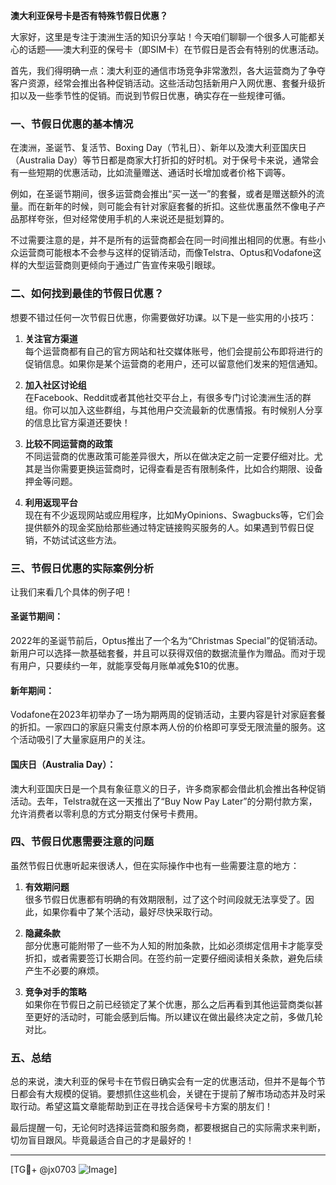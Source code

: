 **澳大利亚保号卡是否有特殊节假日优惠？**

大家好，这里是专注于澳洲生活的知识分享站！今天咱们聊聊一个很多人可能都关心的话题——澳大利亚的保号卡（即SIM卡）在节假日是否会有特别的优惠活动。

首先，我们得明确一点：澳大利亚的通信市场竞争非常激烈，各大运营商为了争夺客户资源，经常会推出各种促销活动。这些活动包括新用户入网优惠、套餐升级折扣以及一些季节性的促销。而说到节假日优惠，确实存在一些规律可循。

### 一、节假日优惠的基本情况

在澳洲，圣诞节、复活节、Boxing Day（节礼日）、新年以及澳大利亚国庆日（Australia Day）等节日都是商家大打折扣的好时机。对于保号卡来说，通常会有一些短期的优惠活动，比如流量赠送、通话时长增加或者价格下调等。

例如，在圣诞节期间，很多运营商会推出“买一送一”的套餐，或者是赠送额外的流量。而在新年的时候，则可能会有针对家庭套餐的折扣。这些优惠虽然不像电子产品那样夸张，但对经常使用手机的人来说还是挺划算的。

不过需要注意的是，并不是所有的运营商都会在同一时间推出相同的优惠。有些小众运营商可能根本不会参与这样的促销活动，而像Telstra、Optus和Vodafone这样的大型运营商则更倾向于通过广告宣传来吸引眼球。

### 二、如何找到最佳的节假日优惠？

想要不错过任何一次节假日优惠，你需要做好功课。以下是一些实用的小技巧：

1. **关注官方渠道**  
   每个运营商都有自己的官方网站和社交媒体账号，他们会提前公布即将进行的促销信息。如果你是某个运营商的老用户，还可以留意他们发来的短信通知。

2. **加入社区讨论组**  
   在Facebook、Reddit或者其他社交平台上，有很多专门讨论澳洲生活的群组。你可以加入这些群组，与其他用户交流最新的优惠情报。有时候别人分享的信息比官方渠道还要快！

3. **比较不同运营商的政策**  
   不同运营商的优惠政策可能差异很大，所以在做决定之前一定要仔细对比。尤其是当你需要更换运营商时，记得查看是否有限制条件，比如合约期限、设备押金等问题。

4. **利用返现平台**  
   现在有不少返现网站或应用程序，比如MyOpinions、Swagbucks等，它们会提供额外的现金奖励给那些通过特定链接购买服务的人。如果遇到节假日促销，不妨试试这些方法。

### 三、节假日优惠的实际案例分析

让我们来看几个具体的例子吧！

#### 圣诞节期间：
2022年的圣诞节前后，Optus推出了一个名为“Christmas Special”的促销活动。新用户可以选择一款基础套餐，并且可以获得双倍的数据流量作为赠品。而对于现有用户，只要续约一年，就能享受每月账单减免$10的优惠。

#### 新年期间：
Vodafone在2023年初举办了一场为期两周的促销活动，主要内容是针对家庭套餐的折扣。一家四口的家庭只需支付原本两人份的价格即可享受无限流量的服务。这个活动吸引了大量家庭用户的关注。

#### 国庆日（Australia Day）：
澳大利亚国庆日是一个具有象征意义的日子，许多商家都会借此机会推出各种促销活动。去年，Telstra就在这一天推出了“Buy Now Pay Later”的分期付款方案，允许消费者以零利息的方式分期支付保号卡费用。

### 四、节假日优惠需要注意的问题

虽然节假日优惠听起来很诱人，但在实际操作中也有一些需要注意的地方：

1. **有效期问题**  
   很多节假日优惠都有明确的有效期限制，过了这个时间段就无法享受了。因此，如果你看中了某个活动，最好尽快采取行动。

2. **隐藏条款**  
   部分优惠可能附带了一些不为人知的附加条款，比如必须绑定信用卡才能享受折扣，或者需要签订长期合同。在签约前一定要仔细阅读相关条款，避免后续产生不必要的麻烦。

3. **竞争对手的策略**  
   如果你在节假日之前已经锁定了某个优惠，那么之后再看到其他运营商类似甚至更好的活动时，可能会感到后悔。所以建议在做出最终决定之前，多做几轮对比。

### 五、总结

总的来说，澳大利亚的保号卡在节假日确实会有一定的优惠活动，但并不是每个节日都会有大规模的促销。要想抓住这些机会，关键在于提前了解市场动态并及时采取行动。希望这篇文章能帮助到正在寻找合适保号卡方案的朋友们！

最后提醒一句，无论何时选择运营商和服务商，都要根据自己的实际需求来判断，切勿盲目跟风。毕竟最适合自己的才是最好的！

---

[TG💪+ @jx0703 ![Image](https://github.com/user-attachments/assets/dbca1d08-cadb-493c-b0ec-ad6f7a83f270)]
